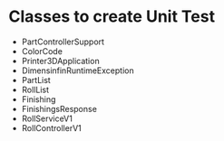 # Classes to create Unit Test
* PartControllerSupport
* ColorCode
* Printer3DApplication
* DimensinfinRuntimeException
* PartList
* RollList
* Finishing
* FinishingsResponse
* RollServiceV1
* RollControllerV1


